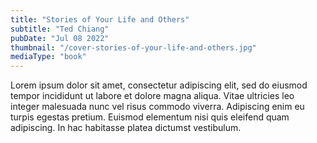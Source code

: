 ```yaml
---
title: "Stories of Your Life and Others"
subtitle: "Ted Chiang"
pubDate: "Jul 08 2022"
thumbnail: "/cover-stories-of-your-life-and-others.jpg"
mediaType: "book"
---
```


Lorem ipsum dolor sit amet, consectetur adipiscing elit, sed do eiusmod tempor incididunt ut labore et dolore magna aliqua. Vitae ultricies leo integer malesuada nunc vel risus commodo viverra. Adipiscing enim eu turpis egestas pretium. Euismod elementum nisi quis eleifend quam adipiscing. In hac habitasse platea dictumst vestibulum. 
